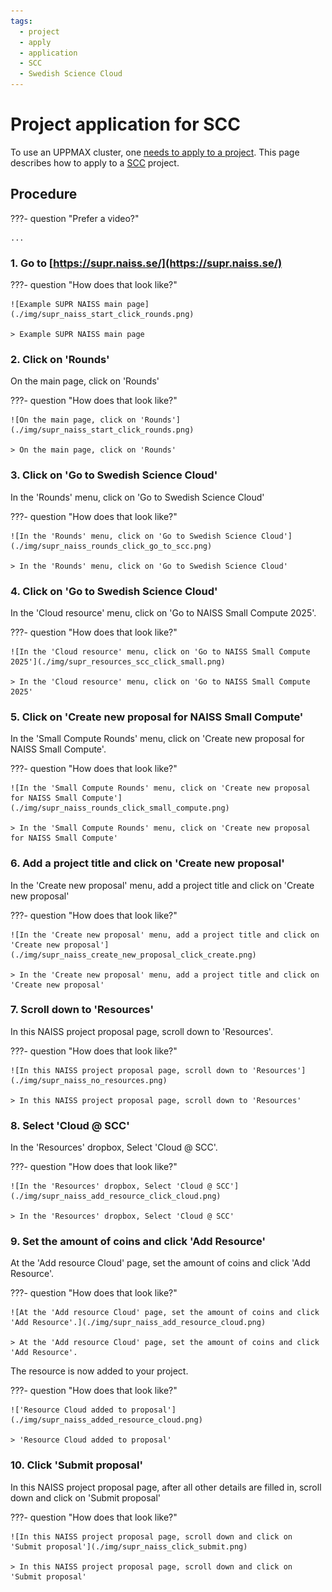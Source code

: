 ```yaml
---
tags:
  - project
  - apply
  - application
  - SCC
  - Swedish Science Cloud
---
```


# Project application for SCC

To use an UPPMAX cluster, one [needs to apply to a project](project_apply.md).
This page describes how to apply to a [SCC](../cluster_guides/pelle.md) project.

## Procedure

???- question "Prefer a video?"

    ...

### 1. Go to [https://supr.naiss.se/](https://supr.naiss.se/)

???- question "How does that look like?"

    ![Example SUPR NAISS main page](./img/supr_naiss_start_click_rounds.png)

    > Example SUPR NAISS main page

### 2. Click on 'Rounds'

On the main page, click on 'Rounds'

???- question "How does that look like?"

    ![On the main page, click on 'Rounds'](./img/supr_naiss_start_click_rounds.png)

    > On the main page, click on 'Rounds'

### 3. Click on 'Go to Swedish Science Cloud'

In the 'Rounds' menu, click on 'Go to Swedish Science Cloud'

???- question "How does that look like?"

    ![In the 'Rounds' menu, click on 'Go to Swedish Science Cloud'](./img/supr_naiss_rounds_click_go_to_scc.png)

    > In the 'Rounds' menu, click on 'Go to Swedish Science Cloud'

### 4. Click on 'Go to Swedish Science Cloud'

In the 'Cloud resource' menu, click on 'Go to NAISS Small Compute 2025'.

???- question "How does that look like?"

    ![In the 'Cloud resource' menu, click on 'Go to NAISS Small Compute 2025'](./img/supr_resources_scc_click_small.png)

    > In the 'Cloud resource' menu, click on 'Go to NAISS Small Compute 2025'

### 5. Click on 'Create new proposal for NAISS Small Compute'

In the 'Small Compute Rounds' menu, click on 'Create new proposal for NAISS Small Compute'.

???- question "How does that look like?"

    ![In the 'Small Compute Rounds' menu, click on 'Create new proposal for NAISS Small Compute'](./img/supr_naiss_rounds_click_small_compute.png)

    > In the 'Small Compute Rounds' menu, click on 'Create new proposal for NAISS Small Compute'

### 6. Add a project title and click on 'Create new proposal'

In the 'Create new proposal' menu, add a project title and click on 'Create new proposal'

???- question "How does that look like?"

    ![In the 'Create new proposal' menu, add a project title and click on 'Create new proposal'](./img/supr_naiss_create_new_proposal_click_create.png)

    > In the 'Create new proposal' menu, add a project title and click on 'Create new proposal'

### 7. Scroll down to 'Resources'

In this NAISS project proposal page, scroll down to 'Resources'.

???- question "How does that look like?"

    ![In this NAISS project proposal page, scroll down to 'Resources'](./img/supr_naiss_no_resources.png)

    > In this NAISS project proposal page, scroll down to 'Resources'

### 8. Select 'Cloud @ SCC'

In the 'Resources' dropbox, Select 'Cloud @ SCC'.

???- question "How does that look like?"

    ![In the 'Resources' dropbox, Select 'Cloud @ SCC'](./img/supr_naiss_add_resource_click_cloud.png)

    > In the 'Resources' dropbox, Select 'Cloud @ SCC'


### 9. Set the amount of coins and click 'Add Resource'

At the 'Add resource Cloud' page, set the amount of coins and click 'Add Resource'.

???- question "How does that look like?"

    ![At the 'Add resource Cloud' page, set the amount of coins and click 'Add Resource'.](./img/supr_naiss_add_resource_cloud.png)

    > At the 'Add resource Cloud' page, set the amount of coins and click 'Add Resource'.

The resource is now added to your project.

???- question "How does that look like?"

    !['Resource Cloud added to proposal'](./img/supr_naiss_added_resource_cloud.png)

    > 'Resource Cloud added to proposal'

### 10. Click 'Submit proposal'

In this NAISS project proposal page,
after all other details are filled in,
scroll down and click on 'Submit proposal'

???- question "How does that look like?"

    ![In this NAISS project proposal page, scroll down and click on 'Submit proposal'](./img/supr_naiss_click_submit.png)

    > In this NAISS project proposal page, scroll down and click on 'Submit proposal'
